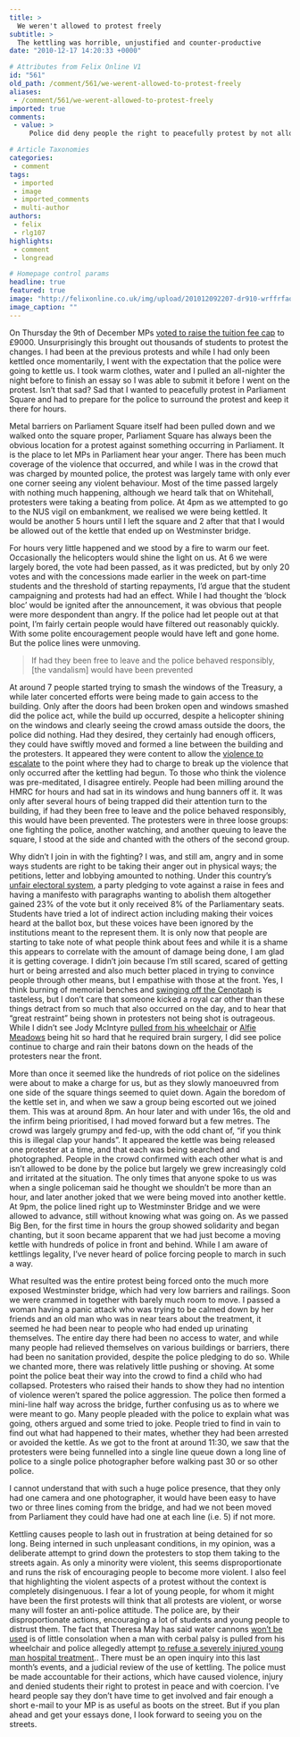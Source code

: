 ```yaml
---
title: >
  We weren't allowed to protest freely
subtitle: >
  The kettling was horrible, unjustified and counter-productive
date: "2010-12-17 14:20:33 +0000"

# Attributes from Felix Online V1
id: "561"
old_path: /comment/561/we-werent-allowed-to-protest-freely
aliases:
 - /comment/561/we-werent-allowed-to-protest-freely
imported: true
comments:
 - value: >
     Police did deny people the right to peacefully protest by not allowing them to move on from the violent areas, so lumping all the protesters into one cohort. And now the MET are now looking to blanket ban student protests, so definitely a denial of peaceful protest. <br>The MET have said that many of the arrested were not known to the police previously, so I think examining why seemingly 'average' students took to smashing is interesting, having been there and seen the violence only occuring after several hours of kettling, I still believe that kettling forced people to take to violence. I have not said that people shouldn't take responsibility for the damage caused, but the MET need to take responsibility for causing a situation where violence flourishes. ,I'm sorry, you blame the police for 'causing violence'? Are you saying that students are fickle enough to abandon the ideals of peaceful protest so easily? The police haven't 'denied' anything; if you want to blame someone for the cause of violence, blame peo

# Article Taxonomies
categories:
 - comment
tags:
 - imported
 - image
 - imported_comments
 - multi-author
authors:
 - felix
 - rlg107
highlights:
 - comment
 - longread

# Homepage control params
headline: true
featured: true
image: "http://felixonline.co.uk/img/upload/201012092207-dr910-wrffrfaq.jpg"
image_caption: ""
---
```


On Thursday the 9th of December MPs [voted to raise the tuition fee cap](http://www.felixonline.co.uk/?article=546) to £9000. Unsurprisingly this brought out thousands of students to protest the changes. I had been at the previous protests and while I had only been kettled once momentarily, I went with the expectation that the police were going to kettle us. I took warm clothes, water and I pulled an all-nighter the night before to finish an essay so I was able to submit it before I went on the protest. Isn’t that sad? Sad that I wanted to peacefully protest in Parliament Square and had to prepare for the police to surround the protest and keep it there for hours.

Metal barriers on Parliament Square itself had been pulled down and we walked onto the square proper, Parliament Square has always been the obvious location for a protest against something occurring in Parliament. It is the place to let MPs in Parliament hear your anger. There has been much coverage of the violence that occurred, and while I was in the crowd that was charged by mounted police, the protest was largely tame with only ever one corner seeing any violent behaviour. Most of the time passed largely with nothing much happening, although we heard talk that on Whitehall, protesters were taking a beating from police. At 4pm as we attempted to go to the NUS vigil on embankment, we realised we were being kettled. It would be another 5 hours until I left the square and 2 after that that I would be allowed out of the kettle that ended up on Westminster bridge.

For hours very little happened and we stood by a fire to warm our feet. Occasionally the helicopters would shine the light on us. At 6 we were largely bored, the vote had been passed, as it was predicted, but by only 20 votes and with the concessions made earlier in the week on part-time students and the threshold of starting repayments, I’d argue that the student campaigning and protests had had an effect. While I had thought the ‘block bloc’ would be ignited after the announcement, it was obvious that people were more despondent than angry. If the police had let people out at that point, I’m fairly certain people would have filtered out reasonably quickly. With some polite encouragement people would have left and gone home. But the police lines were unmoving.

> If had they been free to leave and the police behaved responsibly, [the vandalism] would have been prevented

At around 7 people started trying to smash the windows of the Treasury, a while later concerted efforts were being made to gain access to the building. Only after the doors had been broken open and windows smashed did the police act, while the build up occurred, despite a helicopter shining on the windows and clearly seeing the crowd amass outside the doors, the police did nothing. Had they desired, they certainly had enough officers, they could have swiftly moved and formed a line between the building and the protesters. It appeared they were content to allow the [violence to escalate](http://www.bbc.co.uk/news/education-11954333) to the point where they had to charge to break up the violence that only occurred after the kettling had begun. To those who think the violence was pre-meditated, I disagree entirely. People had been milling around the HMRC for hours and had sat in its windows and hung banners off it. It was only after several hours of being trapped did their attention turn to the building, if had they been free to leave and the police behaved responsibly, this would have been prevented. The protesters were in three loose groups: one fighting the police, another watching, and another queuing to leave the square, I stood at the side and chanted with the others of the second group.

Why didn’t I join in with the fighting? I was, and still am, angry and in some ways students are right to be taking their anger out in physical ways; the petitions, letter and lobbying amounted to nothing. Under this country’s [unfair electoral system](http://www.guardian.co.uk/news/datablog/2010/may/10/proportional-representation-general-election-2010), a party pledging to vote against a raise in fees and having a manifesto with paragraphs wanting to abolish them altogether gained 23% of the vote but it only received 8% of the Parliamentary seats. Students have tried a lot of indirect action including making their voices heard at the ballot box, but these voices have been ignored by the institutions meant to the represent them. It is only now that people are starting to take note of what people think about fees and while it is a shame this appears to correlate with the amount of damage being done, I am glad it is getting coverage. I didn’t join because I’m still scared, scared of getting hurt or being arrested and also much better placed in trying to convince people through other means, but I empathise with those at the front. Yes, I think burning of memorial benches and [swinging off the Cenotaph](http://www.bbc.co.uk/news/uk-england-london-11972814) is tasteless, but I don’t care that someone kicked a royal car other than these things detract from so much that also occurred on the day, and to hear that “great restraint” being shown in protesters not being shot is outrageous. While I didn’t see Jody McIntyre [pulled from his wheelchair](http://www.bbc.co.uk/news/uk-11993680) or [Alfie Meadows](http://www.bbc.co.uk/news/uk-england-london-11967098) being hit so hard that he required brain surgery, I did see police continue to charge and rain their batons down on the heads of the protesters near the front.

More than once it seemed like the hundreds of riot police on the sidelines were about to make a charge for us, but as they slowly manoeuvred from one side of the square things seemed to quiet down. Again the boredom of the kettle set in, and when we saw a group being escorted out we joined them. This was at around 8pm. An hour later and with under 16s, the old and the infirm being prioritised, I had moved forward but a few metres. The crowd was largely grumpy and fed-up, with the odd chant of, “if you think this is illegal clap your hands”. It appeared the kettle was being released one protester at a time, and that each was being searched and photographed. People in the crowd confirmed with each other what is and isn’t allowed to be done by the police but largely we grew increasingly cold and irritated at the situation. The only times that anyone spoke to us was when a single policeman said he thought we shouldn’t be more than an hour, and later another joked that we were being moved into another kettle. At 9pm, the police lined right up to Westminster Bridge and we were allowed to advance, still without knowing what was going on. As we passed Big Ben, for the first time in hours the group showed solidarity and began chanting, but it soon became apparent that we had just become a moving kettle with hundreds of police in front and behind. While I am aware of kettlings legality, I’ve never heard of police forcing people to march in such a way.

What resulted was the entire protest being forced onto the much more exposed Westminster bridge, which had very low barriers and railings. Soon we were crammed in together with barely much room to move. I passed a woman having a panic attack who was trying to be calmed down by her friends and an old man who was in near tears about the treatment, it seemed he had been near to people who had ended up urinating themselves. The entire day there had been no access to water, and while many people had relieved themselves on various buildings or barriers, there had been no sanitation provided, despite the police pledging to do so. While we chanted more, there was relatively little pushing or shoving. At some point the police beat their way into the crowd to find a child who had collapsed. Protesters who raised their hands to show they had no intention of violence weren’t spared the police aggression. The police then formed a mini-line half way across the bridge, further confusing us as to where we were meant to go. Many people pleaded with the police to explain what was going, others argued and some tried to joke. People tried to find in vain to find out what had happened to their mates, whether they had been arrested or avoided the kettle. As we got to the front at around 11:30, we saw that the protesters were being funnelled into a single line queue down a long line of police to a single police photographer before walking past 30 or so other police.

I cannot understand that with such a huge police presence, that they only had one camera and one photographer, it would have been easy to have two or three lines coming from the bridge, and had we not been moved from Parliament they could have had one at each line (i.e. 5) if not more.

Kettling causes people to lash out in frustration at being detained for so long. Being interned in such unpleasant conditions, in my opinion, was a deliberate attempt to grind down the protesters to stop them taking to the streets again. As only a minority were violent, this seems disproportionate and runs the risk of encouraging people to become more violent. I also feel that highlighting the violent aspects of a protest without the context is completely disingenuous. I fear a lot of young people, for whom it might have been the first protests will think that all protests are violent, or worse many will foster an anti-police attitude. The police are, by their disproportionate actions, encouraging a lot of students and young people to distrust them. The fact that Theresa May has said water cannons [won’t be used](http://www.guardian.co.uk/uk/2010/dec/13/theresa-may-water-cannon-student-protests) is of little consolation when a man with cerbal palsy is pulled from his wheelchair and police allegedly attempt [to refuse a severely injured young man hospital treatment](http://www.bbc.co.uk/news/uk-england-london-11978884).. There must be an open inquiry into this last month’s events, and a judicial review of the use of kettling. The police must be made accountable for their actions, which have caused violence, injury and denied students their right to protest in peace and with coercion. I’ve heard people say they don’t have time to get involved and fair enough a short e-mail to your MP is as useful as boots on the street. But if you plan ahead and get your essays done, I look forward to seeing you on the streets.
